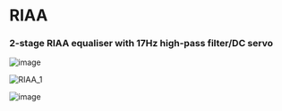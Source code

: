 # RIAA

### 2-stage RIAA equaliser with 17Hz high-pass filter/DC servo

![image](https://github.com/rbalmford/RIAA/assets/6553778/06fe68aa-fa40-486a-8fda-332466ed41d8)

![RIAA_1](https://github.com/rbalmford/RIAA/assets/6553778/4fe65e15-871d-4c41-8b1e-314856a3b76c)

![image](https://github.com/rbalmford/RIAA/assets/6553778/f31e0e95-5380-4eea-98ee-dfb691e21f55)
